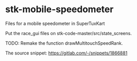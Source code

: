 # stk-mobile-speedometer
Files for a mobile speedometer in SuperTuxKart 

Put the race_gui files on stk-code-master/src/state_screens.

TODO: Remake the function drawMultitouchSpeedRank. 

The source snippet: https://gitlab.com/-/snippets/1866881
